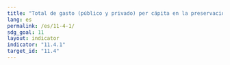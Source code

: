 ```yaml
---
title: "Total de gasto (público y privado) per cápita en la preservación, protección y conservación de todo el patrimonio cultural y natural, desglosado por tipo de patrimonio (cultural, natural, mixto y reconocido por el Centro del Patrimonio Mundial), nivel de gobierno (nacional, regional, local y municipal), tipo de gastos (gastos de funcionamiento e inversiones) y tipo de financiación privada (donaciones en especie, sector privado sin fines de lucro y patrocinio)"
lang: es
permalink: /es/11-4-1/
sdg_goal: 11
layout: indicator
indicator: "11.4.1"
target_id: "11.4"
---
```


